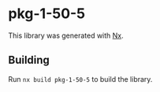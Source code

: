 # pkg-1-50-5

This library was generated with [Nx](https://nx.dev).

## Building

Run `nx build pkg-1-50-5` to build the library.
